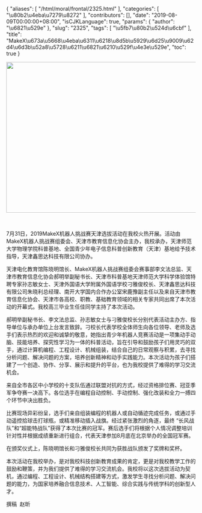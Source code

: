 {
    "aliases": [
        "/html/moral/frontal/2325.html"
    ],
    "categories": [
        "\u80b2\u4eba\u7279\u8272"
    ],
    "contributors": [],
    "date": "2019-08-09T00:00:00+08:00",
    "isCJKLanguage": true,
    "params": {
        "author": "\u6821\u529e"
    },
    "slug": "2325",
    "tags": [
        "\u5fb7\u80b2\u524d\u6cbf"
    ],
    "title": "MakeX\u673a\u5668\u4eba\u6311\u6218\u8d5b\u5929\u6d25\u9009\u62d4\u6d3b\u52a8\u5728\u6211\u6821\u6210\u529f\u4e3e\u529e",
    "toc": true
}


<img
    src="https://cdn.tfls.online/mirror/full/bc3b406cfc02bf94e0b5c15b967b9d39f42ce02a.jpg"
    style="display:block;margin-left:auto;margin-right:auto;"
    decoding="async"
    fetchpriority="auto"
    loading="lazy"
    height="400"
    width="600"
/>




     




7月31日，2019MakeX机器人挑战赛天津选拔活动在我校火热开展。活动由MakeX机器人挑战赛组委会、天津市教育信息化协会主办，我校承办，天津师范大学物理学院科普基地、全国青少年电子信息科普创新教育（天津）基地给予技术指导，天津鑫思达科技有限公司协办。




天津电化教育馆陈晓明馆长、MakeX机器人挑战赛组委会赛事部李文法总监、天津市教育信息化协会郝明举副秘书长、天津市科普基地天津师范大学科学体验馆特聘专家孙志敏女士、天津外国语大学附属外国语学校刁雅俊校长、天津鑫思达科技有限公司朱晓利总经理、南开大学国内合作办公室宋鹿豫副主任以及来自天津市教育信息化协会、天津市各高校、职教、基础教育领域的相关专家共同出席了本次活动的开幕式。我校高三毕业生任佳同学主持了本次活动。




郝明举副秘书长、李文法总监、孙志敏女士与刁雅俊校长分别代表活动主办方、指导单位与承办单位上台发言致辞。刁校长代表学校全体师生向各位领导、老师及选手们表示热烈的欢迎和诚挚的敬意，她指出青少年机器人竞赛活动是一项集动手动脑、技能培养、探究性学习为一体的科普活动，旨在引导和鼓励孩子们用灵巧的双手，通过计算机编程、工程设计、机械组装，结合自己的日常观察与积累，去寻找分析问题、解决问题的方案，培养创新精神和动手实践能力。本次活动为孩子们搭建了一个创造、协作、分享、展示和提升的平台，也为我校提供了难得的学习交流机会。




来自全市各区中小学校的十支队伍通过联盟对抗的方式，经过资格排位赛、冠亚季军争夺赛一决高下。各位选手在编程自动控制、手动控制、强化改装和全力一搏四个环节中决出胜负。




比赛现场异彩纷呈，选手们亲自组装编程的机器人或自动循迹完成任务，或通过手动遥控拾球击打球瓶，或精准移动插入战旗。经过紧张激烈的角逐，最终 “长风战队”和“超能特战队”获得了本次比赛的冠军。赛后选手们将根据个人情况调整培训针对性并根据成绩重新进行组合，代表天津参加8月底在北京举办的全国冠军赛。




在颁奖仪式上，陈晓明馆长和刁雅俊校长共同为获胜战队颁发了奖牌和奖杯。




本次活动在我校举办，是对我校科技创新教育成果的肯定，更是对我校教学工作的鼓励和鞭策，并为我们提供了难得的学习交流机会。我校将以这次选拔活动为契机，通过编程、工程设计、机械结构搭建等方式，激发学生寻找分析问题、解决问题的能力，为国家培养融合信息技术、人工智能、综合实践与传统学科的创新型人才。




撰稿  赵昕





  



